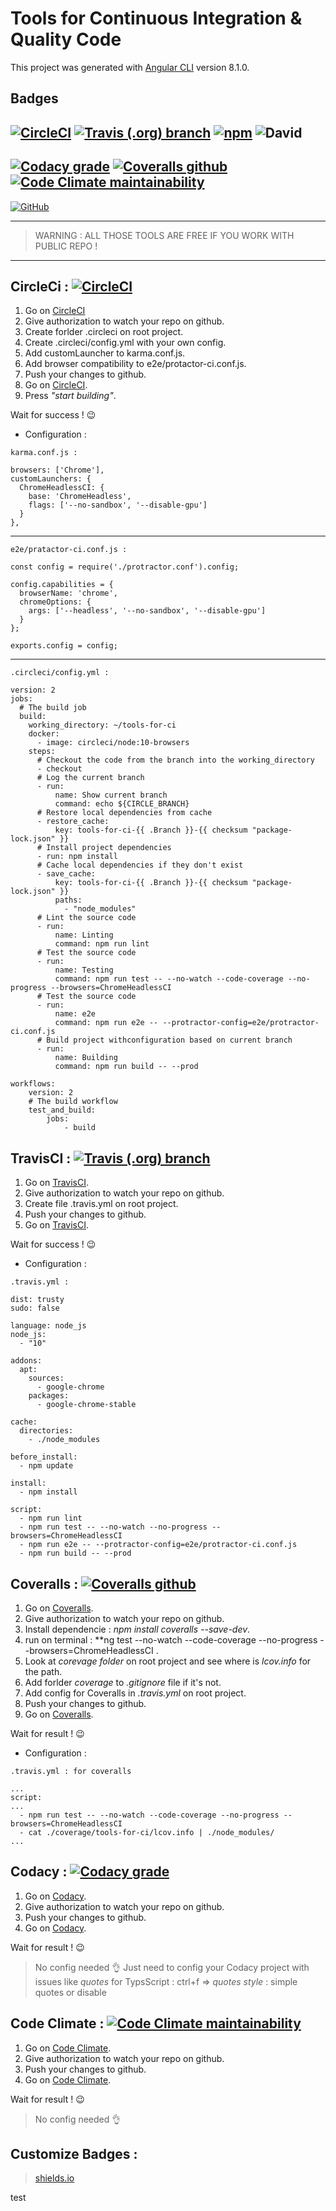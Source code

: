 # Tools for Continuous Integration & Quality Code
This project was generated with [Angular CLI](https://github.com/angular/angular-cli) version 8.1.0.

## Badges
[![CircleCI](https://img.shields.io/circleci/build/gh/WingsHell/tools-for-ci/master.svg?color=%234b1&label=CircleCI&logo=CircleCI&style=plastic)](https://circleci.com/gh/WingsHell/tools-for-ci)
[![Travis (.org) branch](https://img.shields.io/travis/WingsHell/tools-for-ci/master.svg?color=%234b1&label=TravisCI&logo=travis&style=plastic)](https://travis-ci.org/WingsHell/tools-for-ci)
[![npm](https://img.shields.io/npm/v/@angular/cli.svg?color=%234b1&label=npm%20package&logo=npm&style=plastic)](https://badge.fury.io/js/%40angular%2Fcli)
![David](https://img.shields.io/david/WingsHell/tools-for-ci.svg?color=%234b1&style=plastic)
---------
[![Codacy grade](https://img.shields.io/codacy/grade/c39efc40abd0469f856a4efcfc4efe95.svg?color=%234c1&label=Codacy%20Grade&logo=codacy&style=plastic)](https://www.codacy.com/app/WingsHell/tools-for-ci?utm_source=github.com&amp;utm_medium=referral&amp;utm_content=WingsHell/tools-for-ci&amp;utm_campaign=Badge_Grade)
[![Coveralls github](https://img.shields.io/coveralls/github/WingsHell/tools-for-ci.svg?color=%234b1&label=Coveralls&style=plastic)](https://coveralls.io/github/WingsHell/tools-for-ci?branch=master)
[![Code Climate maintainability](https://img.shields.io/codeclimate/maintainability/WingsHell/tools-for-ci.svg?color=%2345D298&logo=code%20climate&style=plastic)](https://codeclimate.com/github/WingsHell/tools-for-ci/maintainability)
---------
[![GitHub](https://img.shields.io/github/license/WingsHell/tools-for-ci.svg?style=plastic)](https://www.gnu.org/licenses/gpl-3.0)

-----------------

>  WARNING : ALL THOSE TOOLS ARE FREE IF YOU WORK WITH PUBLIC REPO !

-----------------

## CircleCi : [![CircleCI](https://img.shields.io/circleci/build/gh/WingsHell/tools-for-ci/master.svg?label=CircleCI&logo=CircleCI&style=plastic)](https://circleci.com/gh/WingsHell/tools-for-ci)
 
1. Go on [CircleCI](https://circleci.com)
2. Give authorization to watch your repo on github.
3. Create forlder .circleci on root project.
4. Create .circleci/config.yml with your own config.
5. Add customLauncher to karma.conf.js.
6. Add browser compatibility to e2e/protactor-ci.conf.js.
7. Push your changes to github.
8. Go on [CircleCI](https://circleci.com).
9. Press _"start building"_.

Wait for success ! :wink: 

* Configuration :

`karma.conf.js :`

    browsers: ['Chrome'],
    customLaunchers: {
      ChromeHeadlessCI: {
        base: 'ChromeHeadless',
        flags: ['--no-sandbox', '--disable-gpu']
      }
    },

-----------------

`e2e/pratactor-ci.conf.js :`

    const config = require('./protractor.conf').config;

    config.capabilities = {
      browserName: 'chrome',
      chromeOptions: {
        args: ['--headless', '--no-sandbox', '--disable-gpu']
      }
    };

    exports.config = config;

-----------------

`.circleci/config.yml :`

    version: 2
    jobs:
      # The build job
      build:
        working_directory: ~/tools-for-ci
        docker:
          - image: circleci/node:10-browsers
        steps:
          # Checkout the code from the branch into the working_directory
          - checkout
          # Log the current branch
          - run:
              name: Show current branch
              command: echo ${CIRCLE_BRANCH}
          # Restore local dependencies from cache
          - restore_cache:
              key: tools-for-ci-{{ .Branch }}-{{ checksum "package-lock.json" }}
          # Install project dependencies
          - run: npm install
          # Cache local dependencies if they don't exist
          - save_cache:
              key: tools-for-ci-{{ .Branch }}-{{ checksum "package-lock.json" }}
              paths:
                - "node_modules"
          # Lint the source code
          - run:
              name: Linting
              command: npm run lint
          # Test the source code
          - run:
              name: Testing
              command: npm run test -- --no-watch --code-coverage --no-progress --browsers=ChromeHeadlessCI
          # Test the source code
          - run:
              name: e2e
              command: npm run e2e -- --protractor-config=e2e/protractor-ci.conf.js
          # Build project withconfiguration based on current branch
          - run:
              name: Building
              command: npm run build -- --prod

    workflows:
        version: 2
        # The build workflow
        test_and_build:
            jobs:
                - build

## TravisCI : [![Travis (.org) branch](https://img.shields.io/travis/WingsHell/tools-for-ci/master.svg?label=TravisCI&logo=travis&style=plastic)](https://travis-ci.org/WingsHell/tools-for-ci)

1. Go on [TravisCI](https://travis-ci.org).
2. Give authorization to watch your repo on github.
3. Create file .travis.yml on root project.
4. Push your changes to github.
5. Go on [TravisCI](https://travis-ci.org).

Wait for success ! :wink: 

* Configuration :

`.travis.yml :`

    dist: trusty
    sudo: false

    language: node_js
    node_js:
      - "10"

    addons:
      apt:
        sources:
          - google-chrome
        packages:
          - google-chrome-stable

    cache:
      directories:
        - ./node_modules

    before_install:
      - npm update

    install:
      - npm install

    script:
      - npm run lint
      - npm run test -- --no-watch --no-progress --browsers=ChromeHeadlessCI
      - npm run e2e -- --protractor-config=e2e/protractor-ci.conf.js
      - npm run build -- --prod

## Coveralls : [![Coveralls github](https://img.shields.io/coveralls/github/WingsHell/tools-for-ci.svg?color=%234b1&label=Coveralls&style=plastic)](https://coveralls.io/github/WingsHell/tools-for-ci?branch=master)

1. Go on [Coveralls](https://coveralls.io).
2. Give authorization to watch your repo on github.
3. Install dependencie : *npm install coveralls --save-dev*.
4. run on terminal : **ng test --no-watch --code-coverage --no-progress --browsers=ChromeHeadlessCI .
5. Look at _corevage folder_ on root project and see where is _lcov.info_ for the path.
6. Add forlder _coverage_ to *.gitignore* file if it's not.
7. Add config for Coveralls in _.travis.yml_ on root project.
8. Push your changes to github.
9. Go on [Coveralls](https://coveralls.io).

Wait for result ! :wink: 

* Configuration :

`.travis.yml : for coveralls`

    ...
    script:
    ...
      - npm run test -- --no-watch --code-coverage --no-progress --browsers=ChromeHeadlessCI
      - cat ./coverage/tools-for-ci/lcov.info | ./node_modules/
    ...

## Codacy : [![Codacy grade](https://img.shields.io/codacy/grade/c39efc40abd0469f856a4efcfc4efe95.svg?color=%234c1&label=Codacy%20Grade&logo=codacy&style=plastic)](https://www.codacy.com/app/WingsHell/tools-for-ci?utm_source=github.com&amp;utm_medium=referral&amp;utm_content=WingsHell/tools-for-ci&amp;utm_campaign=Badge_Grade)

1. Go on [Codacy](https://app.codacy.com).
2. Give authorization to watch your repo on github.
3. Push your changes to github.
4. Go on [Codacy](https://app.codacy.com).

Wait for result ! :wink: 

> No config needed :ok_hand:  Just need to config your Codacy project with issues like *quotes* for TypsScript : ctrl+f => _quotes style_ : simple quotes or disable

## Code Climate : [![Code Climate maintainability](https://img.shields.io/codeclimate/maintainability/WingsHell/tools-for-ci.svg?color=%2345D298&logo=code%20climate&style=plastic)](https://codeclimate.com/github/WingsHell/tools-for-ci/maintainability)

1. Go on [Code Climate](https://codeclimate.com).
2. Give authorization to watch your repo on github.
3. Push your changes to github.
4. Go on [Code Climate](https://codeclimate.com).

Wait for result ! :wink: 

> No config needed :ok_hand:

## Customize Badges :
> [shields.io](https://shields.io/)


test
